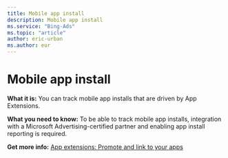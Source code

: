 ```yaml
---
title: Mobile app install
description: Mobile app install
ms.service: "Bing-Ads"
ms.topic: "article"
author: eric-urban
ms.author: eur
---
```


# Mobile app install

**What it is:** You can track mobile app installs that are driven by App Extensions.

**What you need to know:** To be able to track mobile app installs, integration with a Microsoft Advertising-certified partner and enabling app install reporting is required.

**Get more info:**    [App extensions: Promote and link to your apps](../hlp_BA_CONC_AdExtensionAppExtension.md)


